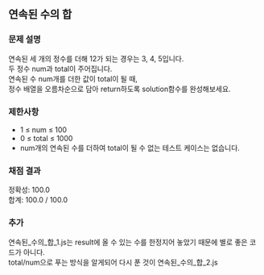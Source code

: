 ## 연속된 수의 합

### 문제 설명

연속된 세 개의 정수를 더해 12가 되는 경우는 3, 4, 5입니다.<br>
두 정수 num과 total이 주어집니다.<br> 
연속된 수 num개를 더한 값이 total이 될 때,<br> 
정수 배열을 오름차순으로 담아 return하도록 solution함수를 완성해보세요.

### 제한사항
* 1 ≤ num ≤ 100
* 0 ≤ total ≤ 1000
* num개의 연속된 수를 더하여 total이 될 수 없는 테스트 케이스는 없습니다.

### 채점 결과

정확성: 100.0 <br>
합계: 100.0 / 100.0

### 추가

연속된_수의_합_1.js는 result에 올 수 있는 수를 한정지어 놓았기 때문에 별로 좋은 코드가 아니다.<br>
total/num으로 푸는 방식을 알게되어 다시 푼 것이 연속된_수의_합_2.js
